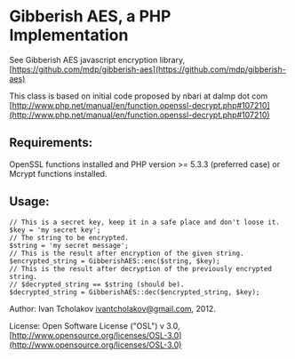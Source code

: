 
Gibberish AES, a PHP Implementation
===================================

See Gibberish AES javascript encryption library, [https://github.com/mdp/gibberish-aes](https://github.com/mdp/gibberish-aes)

This class is based on initial code proposed by nbari at dalmp dot com
[http://www.php.net/manual/en/function.openssl-decrypt.php#107210](http://www.php.net/manual/en/function.openssl-decrypt.php#107210)

Requirements:
-----------------------------------

OpenSSL functions installed and PHP version >= 5.3.3 (preferred case)
or
Mcrypt functions installed. 

Usage:
-----------------------------------

    // This is a secret key, keep it in a safe place and don't loose it.
    $key = 'my secret key';
    // The string to be encrypted.
    $string = 'my secret message';
    // This is the result after encryption of the given string.
    $encrypted_string = GibberishAES::enc($string, $key);
    // This is the result after decryption of the previously encrypted string.
    // $decrypted_string == $string (should be).
    $decrypted_string = GibberishAES::dec($encrypted_string, $key);

Author: Ivan Tcholakov <ivantcholakov@gmail.com>, 2012.

License: Open Software License ("OSL") v 3.0, [http://www.opensource.org/licenses/OSL-3.0](http://www.opensource.org/licenses/OSL-3.0)
